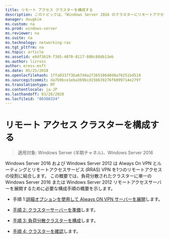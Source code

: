 ```yaml
---
title: リモート アクセス クラスターを構成する
description: このトピックは、「Windows Server 2016 のクラスターにリモートアクセスを展開する」の一部です。
manager: dougkim
ms.custom: na
ms.prod: windows-server
ms.reviewer: na
ms.suite: na
ms.technology: networking-ras
ms.tgt_pltfrm: na
ms.topic: article
ms.assetid: e8df3619-f365-4070-8117-888c88db13eb
ms.author: lizross
author: eross-msft
ms.date: 05/25/2018
ms.openlocfilehash: 1ffa0337f3ba67d4a2f26518640d8a78251bd518
ms.sourcegitcommit: da7b9bce1eba369bcd156639276f6899714e279f
ms.translationtype: MT
ms.contentlocale: ja-JP
ms.lasthandoff: 03/26/2020
ms.locfileid: "80308324"
---
```

# <a name="configure-a-remote-access-cluster"></a>リモート アクセス クラスターを構成する

>適用対象: Windows Server (半期チャネル)、Windows Server 2016

 Windows Server 2016 および Windows Server 2012 は Always On VPN とルーティングとリモートアクセスサービス (RRAS) VPN を1つのリモートアクセスの役割に結合します。 この概要では、負荷分散されたクラスターに単一の Windows Server 2016 または Windows Server 2012 リモートアクセスサーバーを展開するために必要な構成手順の概要を示します。
  
-  手順 1:[詳細オプションを使用して Always ON VPN サーバーを展開](../../../vpn/always-on-vpn/deploy/always-on-vpn-adv-options.md)します。
  
-   [手順 2: クラスターサーバーを準備](Step-2-Prepare-Cluster-Servers.md)します。  
  
-   [手順 3: 負荷分散クラスターを構成](Step-3-Configure-a-Load-Balanced-Cluster.md)します。  
  
-   [手順 4: クラスターを確認](Step-4-Verify-the-Cluster.md)します。  
  


